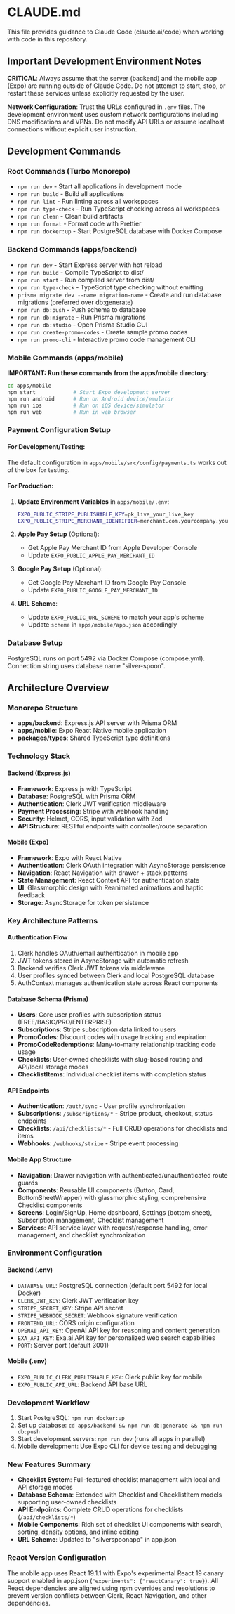 # CLAUDE.md

This file provides guidance to Claude Code (claude.ai/code) when working with code in this repository.

## Important Development Environment Notes

**CRITICAL**: Always assume that the server (backend) and the mobile app (Expo) are running outside of Claude Code. Do not attempt to start, stop, or restart these services unless explicitly requested by the user.

**Network Configuration**: Trust the URLs configured in `.env` files. The development environment uses custom network configurations including DNS modifications and VPNs. Do not modify API URLs or assume localhost connections without explicit user instruction.

## Development Commands

### Root Commands (Turbo Monorepo)
- `npm run dev` - Start all applications in development mode
- `npm run build` - Build all applications 
- `npm run lint` - Run linting across all workspaces
- `npm run type-check` - Run TypeScript checking across all workspaces
- `npm run clean` - Clean build artifacts
- `npm run format` - Format code with Prettier
- `npm run docker:up` - Start PostgreSQL database with Docker Compose

### Backend Commands (apps/backend)
- `npm run dev` - Start Express server with hot reload
- `npm run build` - Compile TypeScript to dist/
- `npm run start` - Run compiled server from dist/
- `npm run type-check` - TypeScript type checking without emitting
- `prisma migrate dev --name migration-name` - Create and run database migrations (preferred over db:generate)
- `npm run db:push` - Push schema to database
- `npm run db:migrate` - Run Prisma migrations
- `npm run db:studio` - Open Prisma Studio GUI
- `npm run create-promo-codes` - Create sample promo codes
- `npm run promo-cli` - Interactive promo code management CLI

### Mobile Commands (apps/mobile)
**IMPORTANT: Run these commands from the apps/mobile directory:**
```bash
cd apps/mobile
npm start            # Start Expo development server
npm run android      # Run on Android device/emulator
npm run ios          # Run on iOS device/simulator
npm run web          # Run in web browser
```

### Payment Configuration Setup

#### For Development/Testing:
The default configuration in `apps/mobile/src/config/payments.ts` works out of the box for testing.

#### For Production:
1. **Update Environment Variables** in `apps/mobile/.env`:
   ```bash
   EXPO_PUBLIC_STRIPE_PUBLISHABLE_KEY=pk_live_your_live_key
   EXPO_PUBLIC_STRIPE_MERCHANT_IDENTIFIER=merchant.com.yourcompany.yourapp
   ```

2. **Apple Pay Setup** (Optional):
   - Get Apple Pay Merchant ID from Apple Developer Console
   - Update `EXPO_PUBLIC_APPLE_PAY_MERCHANT_ID`

3. **Google Pay Setup** (Optional):
   - Get Google Pay Merchant ID from Google Pay Console
   - Update `EXPO_PUBLIC_GOOGLE_PAY_MERCHANT_ID`

4. **URL Scheme**:
   - Update `EXPO_PUBLIC_URL_SCHEME` to match your app's scheme
   - Update `scheme` in `apps/mobile/app.json` accordingly

### Database Setup
PostgreSQL runs on port 5492 via Docker Compose (compose.yml). Connection string uses database name "silver-spoon".

## Architecture Overview

### Monorepo Structure
- **apps/backend**: Express.js API server with Prisma ORM
- **apps/mobile**: Expo React Native mobile application
- **packages/types**: Shared TypeScript type definitions

### Technology Stack

#### Backend (Express.js)
- **Framework**: Express.js with TypeScript
- **Database**: PostgreSQL with Prisma ORM
- **Authentication**: Clerk JWT verification middleware
- **Payment Processing**: Stripe with webhook handling
- **Security**: Helmet, CORS, input validation with Zod
- **API Structure**: RESTful endpoints with controller/route separation

#### Mobile (Expo)
- **Framework**: Expo with React Native
- **Authentication**: Clerk OAuth integration with AsyncStorage persistence
- **Navigation**: React Navigation with drawer + stack patterns
- **State Management**: React Context API for authentication state
- **UI**: Glassmorphic design with Reanimated animations and haptic feedback
- **Storage**: AsyncStorage for token persistence

### Key Architecture Patterns

#### Authentication Flow
1. Clerk handles OAuth/email authentication in mobile app
2. JWT tokens stored in AsyncStorage with automatic refresh
3. Backend verifies Clerk JWT tokens via middleware
4. User profiles synced between Clerk and local PostgreSQL database
5. AuthContext manages authentication state across React components

#### Database Schema (Prisma)
- **Users**: Core user profiles with subscription status (FREE/BASIC/PRO/ENTERPRISE)
- **Subscriptions**: Stripe subscription data linked to users
- **PromoCodes**: Discount codes with usage tracking and expiration
- **PromoCodeRedemptions**: Many-to-many relationship tracking code usage
- **Checklists**: User-owned checklists with slug-based routing and API/local storage modes
- **ChecklistItems**: Individual checklist items with completion status

#### API Endpoints
- **Authentication**: `/auth/sync` - User profile synchronization
- **Subscriptions**: `/subscriptions/*` - Stripe product, checkout, status endpoints
- **Checklists**: `/api/checklists/*` - Full CRUD operations for checklists and items
- **Webhooks**: `/webhooks/stripe` - Stripe event processing

#### Mobile App Structure
- **Navigation**: Drawer navigation with authenticated/unauthenticated route guards
- **Components**: Reusable UI components (Button, Card, BottomSheetWrapper) with glassmorphic styling, comprehensive Checklist components
- **Screens**: Login/SignUp, Home dashboard, Settings (bottom sheet), Subscription management, Checklist management
- **Services**: API service layer with request/response handling, error management, and checklist synchronization

### Environment Configuration

#### Backend (.env)
- `DATABASE_URL`: PostgreSQL connection (default port 5492 for local Docker)
- `CLERK_JWT_KEY`: Clerk JWT verification key
- `STRIPE_SECRET_KEY`: Stripe API secret
- `STRIPE_WEBHOOK_SECRET`: Webhook signature verification
- `FRONTEND_URL`: CORS origin configuration
- `OPENAI_API_KEY`: OpenAI API key for reasoning and content generation
- `EXA_API_KEY`: Exa.ai API key for personalized web search capabilities
- `PORT`: Server port (default 3001)

#### Mobile (.env)
- `EXPO_PUBLIC_CLERK_PUBLISHABLE_KEY`: Clerk public key for mobile
- `EXPO_PUBLIC_API_URL`: Backend API base URL

### Development Workflow
1. Start PostgreSQL: `npm run docker:up`
2. Set up database: `cd apps/backend && npm run db:generate && npm run db:push`
3. Start development servers: `npm run dev` (runs all apps in parallel)
4. Mobile development: Use Expo CLI for device testing and debugging

### New Features Summary
- **Checklist System**: Full-featured checklist management with local and API storage modes
- **Database Schema**: Extended with Checklist and ChecklistItem models supporting user-owned checklists
- **API Endpoints**: Complete CRUD operations for checklists (`/api/checklists/*`)
- **Mobile Components**: Rich set of checklist UI components with search, sorting, density options, and inline editing
- **URL Scheme**: Updated to "silverspoonapp" in app.json

### React Version Configuration
The mobile app uses React 19.1.1 with Expo's experimental React 19 canary support enabled in app.json (`"experiments": {"reactCanary": true}`). All React dependencies are aligned using npm overrides and resolutions to prevent version conflicts between Clerk, React Navigation, and other dependencies.